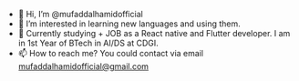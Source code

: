 - 👋 Hi, I’m @mufaddalhamidofficial
- 👀 I’m interested in learning new languages and using them.
- 🌱 Currently studying + JOB as a React native and Flutter developer. I am in 1st Year of BTech in AI/DS at CDGI.
- 📫 How to reach me? You could contact via email mufaddalhamidofficial@gmail.com

<!---
Basic Flutter Dependencies:
-   provider -> https://pub.dev/packages/provider
-   http -> https://pub.dev/packages/http
-   shared_preferences -> https://pub.dev/packages/shared_preferences
-   fluttertoast -> https://pub.dev/packages/fluttertoast
-   url_launcher -> https://pub.dev/packages/url_launcher
-   firebase_core -> https://firebase.flutter.dev
-   onesignal_flutter -> https://pub.dev/packages/onesignal_flutter
-   package_info_plus -> https://pub.dev/packages/package_info_plus
-   geolocator -> https://pub.dev/packages/geolocator
-   flutter_native_splash -> https://pub.dev/packages/flutter_native_splash
-   share_plus -> https://pub.dev/packages/share_plus
-   device_info_plus -> https://pub.dev/packages/device_info_plus

--->
